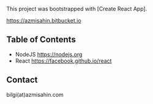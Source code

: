 This project was bootstrapped with [Create React App].

https://azmisahin.bitbucket.io

## Table of Contents

- NodeJS https://nodejs.org
- React https://facebook.github.io/react

## Contact
bilgi(at)azmisahin.com